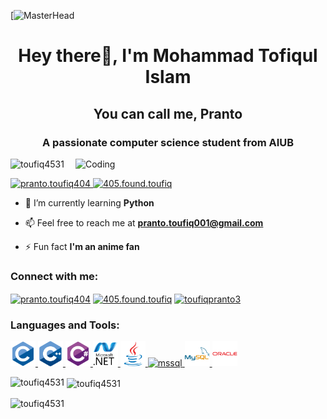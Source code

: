 [![MasterHead](https://res.cloudinary.com/superfolio/image/upload/v1620689979/68747470733a2f2f692e70696e696d672e636f6d2f6f726967696e616c732f63362f33332f63322f63363333633230656465383266306530636564376435373064626533613166332e676966_yjuh2s.gif)


<h1 align="center">Hey there👋, I'm Mohammad Tofiqul Islam</h1>
<h2 align="center">You can call me, Pranto</h2>
<h3 align="center">A passionate computer science student from AIUB</h3>

<img align="right" alt="Coding" width="400" src="https://media1.tenor.com/m/y2JXkY1pXkwAAAAC/cat-computer.gif">
<p align="left"> <img src="https://komarev.com/ghpvc/?username=toufiq4531&label=Profile%20views&color=0e75b6&style=flat" alt="toufiq4531" /> </p>

<p align="left"><a href="https://www.facebook.com/" target="blank">
    <img src="https://img.shields.io/badge/follow-pranto.toufiq404-%23E4405F?style=for-the-badge&logo=facebook&logoColor=white" alt="pranto.toufiq404" /> </a>
    
   <a href="https://www.instagram.com/405.found.toufiq/" target="blank">
    <img src="https://img.shields.io/badge/follow-405.found.toufiq-%23E4405F?style=for-the-badge&logo=instagram&logoColor=white" alt="405.found.toufiq" /> </a>
</p>

- 🌱 I’m currently learning **Python**

- 📫 Feel free to reach me at **pranto.toufiq001@gmail.com**

- ⚡ Fun fact **I'm an anime fan**

<h3 align="left">Connect with me:</h3>
<p align="left">
<a href="https://fb.com/pranto.toufiq404" target="blank"><img align="center" src="https://raw.githubusercontent.com/rahuldkjain/github-profile-readme-generator/master/src/images/icons/Social/facebook.svg" alt="pranto.toufiq404" height="30" width="40" /></a>
<a href="https://instagram.com/405.found.toufiq" target="blank"><img align="center" src="https://raw.githubusercontent.com/rahuldkjain/github-profile-readme-generator/master/src/images/icons/Social/instagram.svg" alt="405.found.toufiq" height="30" width="40" /></a>
<a href="https://twitter.com/toufiqpranto3" target="blank"><img align="center" src="https://raw.githubusercontent.com/rahuldkjain/github-profile-readme-generator/master/src/images/icons/Social/twitter.svg" alt="toufiqpranto3" height="30" width="40" /></a>
</p>

<h3 align="left">Languages and Tools:</h3>
<p align="left"> <a href="https://www.cprogramming.com/" target="_blank" rel="noreferrer"> <img src="https://raw.githubusercontent.com/devicons/devicon/master/icons/c/c-original.svg" alt="c" width="40" height="40"/> </a> <a href="https://www.w3schools.com/cpp/" target="_blank" rel="noreferrer"> <img src="https://raw.githubusercontent.com/devicons/devicon/master/icons/cplusplus/cplusplus-original.svg" alt="cplusplus" width="40" height="40"/> </a> <a href="https://www.w3schools.com/cs/" target="_blank" rel="noreferrer"> <img src="https://raw.githubusercontent.com/devicons/devicon/master/icons/csharp/csharp-original.svg" alt="csharp" width="40" height="40"/> </a> <a href="https://dotnet.microsoft.com/" target="_blank" rel="noreferrer"> <img src="https://raw.githubusercontent.com/devicons/devicon/master/icons/dot-net/dot-net-original-wordmark.svg" alt="dotnet" width="40" height="40"/> </a> <a href="https://www.java.com" target="_blank" rel="noreferrer"> <img src="https://raw.githubusercontent.com/devicons/devicon/master/icons/java/java-original.svg" alt="java" width="40" height="40"/> </a> <a href="https://www.microsoft.com/en-us/sql-server" target="_blank" rel="noreferrer"> <img src="https://www.svgrepo.com/show/303229/microsoft-sql-server-logo.svg" alt="mssql" width="40" height="40"/> </a> <a href="https://www.mysql.com/" target="_blank" rel="noreferrer"> <img src="https://raw.githubusercontent.com/devicons/devicon/master/icons/mysql/mysql-original-wordmark.svg" alt="mysql" width="40" height="40"/> </a> <a href="https://www.oracle.com/" target="_blank" rel="noreferrer"> <img src="https://raw.githubusercontent.com/devicons/devicon/master/icons/oracle/oracle-original.svg" alt="oracle" width="40" height="40"/> </a> </p>

<p><img align="left" src="https://github-readme-stats.vercel.app/api/top-langs?username=toufiq4531&show_icons=true&locale=en&layout=compact" alt="toufiq4531" /></p>

<p>&nbsp;<img align="center" src="https://github-readme-stats.vercel.app/api?username=toufiq4531&show_icons=true&locale=en" alt="toufiq4531" /></p>

<p><img align="center" src="https://github-readme-streak-stats.herokuapp.com/?user=toufiq4531&" alt="toufiq4531" /></p>

